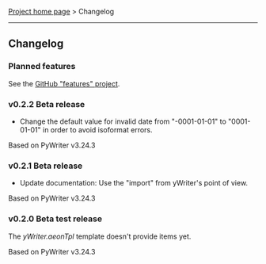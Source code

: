 [Project home page](index) > Changelog

------------------------------------------------------------------------

## Changelog

### Planned features

See the [GitHub "features" project](https://github.com/peter88213/aeon3yw/projects/1).

### v0.2.2 Beta release 

- Change the default value for invalid date from "-0001-01-01" to "0001-01-01" in order to avoid isoformat errors.

Based on PyWriter v3.24.3

### v0.2.1 Beta release 

- Update documentation: Use the "import" from yWriter's point of view.

Based on PyWriter v3.24.3

### v0.2.0 Beta test release

The *yWriter.aeonTpl* template doesn't provide items yet.

Based on PyWriter v3.24.3

